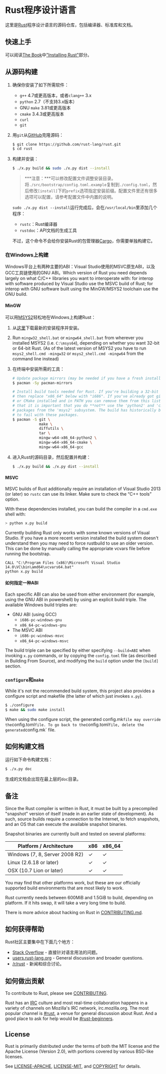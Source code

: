 # Rust程序设计语言

这里是[Rust][Rust]程序设计语言的源码仓库，包括编译器、标准库和文档。

[Rust]: https://www.rust-lang.org

## 快速上手

可以阅读[The Book][The Book]中["Installing Rust"]["Installing Rust"]部分。

["Installing Rust"]: https://doc.rust-lang.org/book/getting-started.html#installing-rust
[The Book]: https://doc.rust-lang.org/book/index.html

## 从源码构建

1. 确保你安装了如下所需软件：

   * `g++` 4.7或更高版本，或者`clang++` 3.x
   * `python` 2.7（不支持3.x版本）
   * GNU `make` 3.81或更高版本
   * `cmake` 3.4.3或更高版本
   * `curl`
   * `git`

2. 用`git`从[GitHub][source]克隆源码：

   ```sh
   $ git clone https://github.com/rust-lang/rust.git
   $ cd rust
   ```

[source]: https://github.com/rust-lang/rust

3. 构建并安装：

    ```sh
    $ ./x.py build && sudo ./x.py dist --install
    ```

    > ***注意：***可以修改配置文件调整安装目录。将`./src/bootstrap/config.toml.example`复制到`./config.toml`，然后修改`[install]`下的`prefix`选项指定安装前缀。配置文件里还有很多选项可以配置，请参考配置文件中内置的说明。

    `sudo ./x.py dist --install`运行完成后，会在`/usr/local/bin`里添加几个程序：
    * `rustc`：Rust编译器
    * `rustdoc`：API文档的生成工具

    不过，这个命令不会给你安装Rust的包管理器[Cargo]，你需要单独构建它。

[Cargo]: https://github.com/rust-lang/cargo

### 在Windows上构建

Windows平台上有两种主要的ABI：Visual Studio使用的MSVC原生ABI，以及GCC工具链使用的GNU ABI。Which version of Rust
you need depends largely on what C/C++ libraries you want to interoperate with:
for interop with software produced by Visual Studio use the MSVC build of Rust;
for interop with GNU software built using the MinGW/MSYS2 toolchain use the GNU
build.

#### MinGW

可以用[MSYS2][msys2]轻松地在Windows上构建Rust：

[msys2]: https://msys2.github.io/

1. 从[这里][msys2]下载最新的安装程序并安装。

2. Run `mingw32_shell.bat` or `mingw64_shell.bat` from wherever you installed
   MSYS2 (i.e. `C:\msys64`), depending on whether you want 32-bit or 64-bit
   Rust. (As of the latest version of MSYS2 you have to run `msys2_shell.cmd
   -mingw32` or `msys2_shell.cmd -mingw64` from the command line instead)

3. 在终端中安装所需的工具：

   ```sh
   # Update package mirrors (may be needed if you have a fresh install of MSYS2)
   $ pacman -Sy pacman-mirrors

   # Install build tools needed for Rust. If you're building a 32-bit compiler,
   # then replace "x86_64" below with "i686". If you've already got git, python,
   # or CMake installed and in PATH you can remove them from this list. Note
   # that it is important that you do **not** use the 'python2' and 'cmake'
   # packages from the 'msys2' subsystem. The build has historically been known
   # to fail with these packages.
   $ pacman -S git \
               make \
               diffutils \
               tar \
               mingw-w64-x86_64-python2 \
               mingw-w64-x86_64-cmake \
               mingw-w64-x86_64-gcc
   ```

4. 进入Rust的源码目录，然后配置并构建：

   ```sh
   $ ./x.py build && ./x.py dist --install
   ```

#### MSVC

MSVC builds of Rust additionally require an installation of Visual Studio 2013
(or later) so `rustc` can use its linker. Make sure to check the “C++ tools”
option.

With these dependencies installed, you can build the compiler in a `cmd.exe`
shell with:

```sh
> python x.py build
```

Currently building Rust only works with some known versions of Visual Studio. If
you have a more recent version installed the build system doesn't understand
then you may need to force rustbuild to use an older version. This can be done
by manually calling the appropriate vcvars file before running the bootstrap.

```
CALL "C:\Program Files (x86)\Microsoft Visual Studio 14.0\VC\bin\amd64\vcvars64.bat"
python x.py build
```

#### 如何指定一种ABI

Each specific ABI can also be used from either environment (for example, using
the GNU ABI in powershell) by using an explicit build triple. The available
Windows build triples are:
- GNU ABI (using GCC)
    - `i686-pc-windows-gnu`
    - `x86_64-pc-windows-gnu`
- The MSVC ABI
    - `i686-pc-windows-msvc`
    - `x86_64-pc-windows-msvc`

The build triple can be specified by either specifying `--build=ABI` when
invoking `x.py` commands, or by copying the `config.toml` file (as described
in Building From Source), and modifying the `build` option under the `[build]`
section.

### `configure`和`make`

While it's not the recommended build system, this project also provides a
configure script and makefile (the latter of which just invokes `x.py`).

```sh
$ ./configure
$ make && sudo make install
```

When using the configure script, the generated config.mk` file may override the
`config.toml` file. To go back to the `config.toml` file, delete the generated
`config.mk` file.

## 如何构建文档

运行如下命令构建文档：

```sh
$ ./x.py doc
```

生成的文档会出现在最上层的`doc`目录。

## 备注

Since the Rust compiler is written in Rust, it must be built by a
precompiled "snapshot" version of itself (made in an earlier state of
development). As such, source builds require a connection to the Internet, to
fetch snapshots, and an OS that can execute the available snapshot binaries.

Snapshot binaries are currently built and tested on several platforms:

| Platform / Architecture        | x86 | x86_64 |
|--------------------------------|-----|--------|
| Windows (7, 8, Server 2008 R2) | ✓   | ✓      |
| Linux (2.6.18 or later)        | ✓   | ✓      |
| OSX (10.7 Lion or later)       | ✓   | ✓      |

You may find that other platforms work, but these are our officially
supported build environments that are most likely to work.

Rust currently needs between 600MiB and 1.5GiB to build, depending on platform.
If it hits swap, it will take a very long time to build.

There is more advice about hacking on Rust in [CONTRIBUTING.md].

[CONTRIBUTING.md]: https://github.com/rust-lang/rust/blob/master/CONTRIBUTING.md

## 如何获得帮助

Rust社区主要集中在下面几个地方：

* [Stack Overflow] - 直接针对语言用法的问题。
* [users.rust-lang.org] - General discussion and broader questions.
* [/r/rust] - 新闻和综合讨论。

[Stack Overflow]: http://stackoverflow.com/questions/tagged/rust
[/r/rust]: http://reddit.com/r/rust
[users.rust-lang.org]: https://users.rust-lang.org/

## 如何做出贡献

To contribute to Rust, please see [CONTRIBUTING](CONTRIBUTING.md).

Rust has an [IRC] culture and most real-time collaboration happens in a
variety of channels on Mozilla's IRC network, irc.mozilla.org. The
most popular channel is [#rust], a venue for general discussion about
Rust. And a good place to ask for help would be [#rust-beginners].

[IRC]: https://en.wikipedia.org/wiki/Internet_Relay_Chat
[#rust]: irc://irc.mozilla.org/rust
[#rust-beginners]: irc://irc.mozilla.org/rust-beginners

## License

Rust is primarily distributed under the terms of both the MIT license
and the Apache License (Version 2.0), with portions covered by various
BSD-like licenses.

See [LICENSE-APACHE](LICENSE-APACHE), [LICENSE-MIT](LICENSE-MIT), and
[COPYRIGHT](COPYRIGHT) for details.
